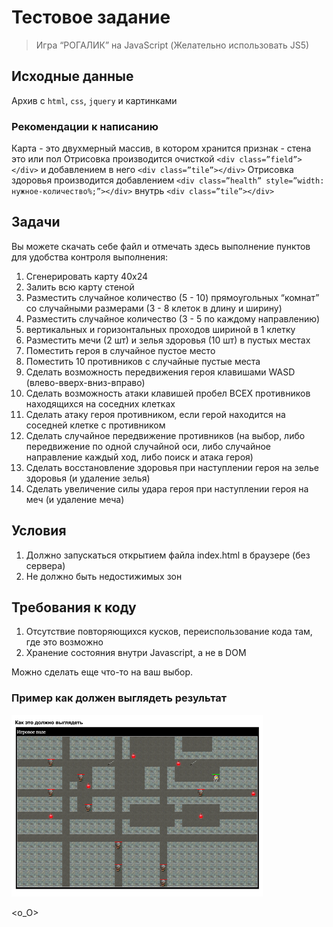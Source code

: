 # Тестовое задание
> Игра “РОГАЛИК” на JavaScript (Желательно использовать JS5)

## Исходные данные
Архив с `html`, `css`, `jquery` и картинками
### Рекомендации к написанию
Карта - это двухмерный массив, в котором хранится признак - стена это или пол
Отрисовка производится очисткой `<div class=”field”></div>` и добавлением в него `<div class=”tile”></div>`
Отрисовка здоровья производится добавлением `<div class=”health” style=”width: нужное-количество%;”></div>` внутрь `<div class=”tile”></div>`
 
## Задачи
Вы можете скачать себе файл и отмечать здесь выполнение пунктов для удобства контроля выполнения:
1. Сгенерировать карту 40x24
2. Залить всю карту стеной
3. Разместить случайное количество (5 - 10) прямоугольных “комнат” со случайными размерами (3 - 8 клеток в длину и ширину)
4. Разместить случайное количество (3 - 5 по каждому направлению)
5. вертикальных и горизонтальных проходов шириной в 1 клетку
6. Разместить мечи (2 шт) и зелья здоровья (10 шт) в пустых местах
7. Поместить героя в случайное пустое место
8. Поместить 10 противников с случайные пустые места
9. Сделать возможность передвижения героя клавишами WASD (влево-вверх-вниз-вправо)
10. Сделать возможность атаки клавишей пробел ВСЕХ противников находящихся на соседних клетках
11. Сделать атаку героя противником, если герой находится на соседней клетке с противником
12. Сделать случайное передвижение противников (на выбор, либо передвижение по одной случайной оси, либо случайное направление каждый ход, либо поиск и атака героя)
13. Сделать восстановление здоровья при наступлении героя на зелье здоровья (и удаление зелья)
15. Сделать увеличение силы удара героя при наступлении героя на меч (и удаление меча)

## Условия
1. Должно запускаться открытием файла index.html в браузере (без сервера)
2. Не должно быть недостижимых зон



## Требования к коду
1. Отсутствие повторяющихся кусков, переиспользование кода там, где это возможно
2. Хранение состояния внутри Javascript, а не в DOM

Можно сделать еще что-то на ваш выбор.

### Пример как должен выглядеть результат
![вид готового результата](/images/map.png)


<o_O>
